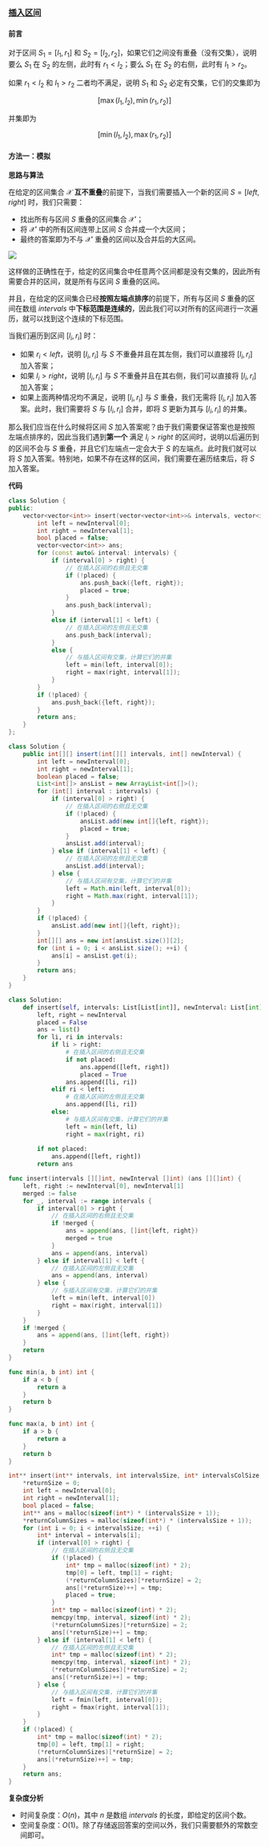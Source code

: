 ### [插入区间](https://leetcode.cn/problems/insert-interval/solutions/472151/cha-ru-qu-jian-by-leetcode-solution/)

#### 前言

对于区间 $S_1 = [l_1, r_1]$ 和 $S_2 = [l_2, r_2]$，如果它们之间没有重叠（没有交集），说明要么 $S_1$ 在 $S_2$ 的左侧，此时有 $r_1 < l_2$；要么 $S_1$ 在 $S_2$ 的右侧，此时有 $l_1 > r_2$。

如果 $r_1 < l_2$ 和 $l_1 > r_2$ 二者均不满足，说明 $S_1$ 和 $S_2$ 必定有交集，它们的交集即为

$$[\max(l_1, l_2), \min(r_1, r_2)]$$

并集即为

$$[\min(l_1, l_2), \max(r_1, r_2)]$$

#### 方法一：模拟

**思路与算法**

在给定的区间集合 $\mathcal{X}$ **互不重叠**的前提下，当我们需要插入一个新的区间 $S = [left, right]$ 时，我们只需要：

-   找出所有与区间 $S$ 重叠的区间集合 $\mathcal{X}'$；
-   将 $\mathcal{X}'$ 中的所有区间连带上区间 $S$ 合并成一个大区间；
-   最终的答案即为不与 $\mathcal{X}'$ 重叠的区间以及合并后的大区间。

![](./assets/img/Solution0057_off.png)

这样做的正确性在于，给定的区间集合中任意两个区间都是没有交集的，因此所有需要合并的区间，就是所有与区间 $S$ 重叠的区间。

并且，在给定的区间集合已经**按照左端点排序**的前提下，所有与区间 $S$ 重叠的区间在数组 $intervals$ 中**下标范围是连续的**，因此我们可以对所有的区间进行一次遍历，就可以找到这个连续的下标范围。

当我们遍历到区间 $[l_i, r_i]$ 时：

-   如果 $r_i < left$，说明 $[l_i, r_i]$ 与 $S$ 不重叠并且在其左侧，我们可以直接将 $[l_i, r_i]$ 加入答案；
-   如果 $l_i > right$，说明 $[l_i, r_i]$ 与 $S$ 不重叠并且在其右侧，我们可以直接将 $[l_i, r_i]$ 加入答案；
-   如果上面两种情况均不满足，说明 $[l_i, r_i]$ 与 $S$ 重叠，我们无需将 $[l_i, r_i]$ 加入答案。此时，我们需要将 $S$ 与 $[l_i, r_i]$ 合并，即将 $S$ 更新为其与 $[l_i, r_i]$ 的并集。

那么我们应当在什么时候将区间 $S$ 加入答案呢？由于我们需要保证答案也是按照左端点排序的，因此当我们遇到**第一个** 满足 $l_i > right$ 的区间时，说明以后遍历到的区间不会与 $S$ 重叠，并且它们左端点一定会大于 $S$ 的左端点。此时我们就可以将 $S$ 加入答案。特别地，如果不存在这样的区间，我们需要在遍历结束后，将 $S$ 加入答案。

**代码**

```cpp
class Solution {
public:
    vector<vector<int>> insert(vector<vector<int>>& intervals, vector<int>& newInterval) {
        int left = newInterval[0];
        int right = newInterval[1];
        bool placed = false;
        vector<vector<int>> ans;
        for (const auto& interval: intervals) {
            if (interval[0] > right) {
                // 在插入区间的右侧且无交集
                if (!placed) {
                    ans.push_back({left, right});
                    placed = true;                    
                }
                ans.push_back(interval);
            }
            else if (interval[1] < left) {
                // 在插入区间的左侧且无交集
                ans.push_back(interval);
            }
            else {
                // 与插入区间有交集，计算它们的并集
                left = min(left, interval[0]);
                right = max(right, interval[1]);
            }
        }
        if (!placed) {
            ans.push_back({left, right});
        }
        return ans;
    }
};
```

```java
class Solution {
    public int[][] insert(int[][] intervals, int[] newInterval) {
        int left = newInterval[0];
        int right = newInterval[1];
        boolean placed = false;
        List<int[]> ansList = new ArrayList<int[]>();
        for (int[] interval : intervals) {
            if (interval[0] > right) {
                // 在插入区间的右侧且无交集
                if (!placed) {
                    ansList.add(new int[]{left, right});
                    placed = true;                    
                }
                ansList.add(interval);
            } else if (interval[1] < left) {
                // 在插入区间的左侧且无交集
                ansList.add(interval);
            } else {
                // 与插入区间有交集，计算它们的并集
                left = Math.min(left, interval[0]);
                right = Math.max(right, interval[1]);
            }
        }
        if (!placed) {
            ansList.add(new int[]{left, right});
        }
        int[][] ans = new int[ansList.size()][2];
        for (int i = 0; i < ansList.size(); ++i) {
            ans[i] = ansList.get(i);
        }
        return ans;
    }
}
```

```python
class Solution:
    def insert(self, intervals: List[List[int]], newInterval: List[int]) -> List[List[int]]:
        left, right = newInterval
        placed = False
        ans = list()
        for li, ri in intervals:
            if li > right:
                # 在插入区间的右侧且无交集
                if not placed:
                    ans.append([left, right])
                    placed = True
                ans.append([li, ri])
            elif ri < left:
                # 在插入区间的左侧且无交集
                ans.append([li, ri])
            else:
                # 与插入区间有交集，计算它们的并集
                left = min(left, li)
                right = max(right, ri)
        
        if not placed:
            ans.append([left, right])
        return ans
```

```go
func insert(intervals [][]int, newInterval []int) (ans [][]int) {
    left, right := newInterval[0], newInterval[1]
    merged := false
    for _, interval := range intervals {
        if interval[0] > right {
            // 在插入区间的右侧且无交集
            if !merged {
                ans = append(ans, []int{left, right})
                merged = true
            }
            ans = append(ans, interval)
        } else if interval[1] < left {
            // 在插入区间的左侧且无交集
            ans = append(ans, interval)
        } else {
            // 与插入区间有交集，计算它们的并集
            left = min(left, interval[0])
            right = max(right, interval[1])
        }
    }
    if !merged {
        ans = append(ans, []int{left, right})
    }
    return
}

func min(a, b int) int {
    if a < b {
        return a
    }
    return b
}

func max(a, b int) int {
    if a > b {
        return a
    }
    return b
}
```

```c
int** insert(int** intervals, int intervalsSize, int* intervalsColSize, int* newInterval, int newIntervalSize, int* returnSize, int** returnColumnSizes) {
    *returnSize = 0;
    int left = newInterval[0];
    int right = newInterval[1];
    bool placed = false;
    int** ans = malloc(sizeof(int*) * (intervalsSize + 1));
    *returnColumnSizes = malloc(sizeof(int*) * (intervalsSize + 1));
    for (int i = 0; i < intervalsSize; ++i) {
        int* interval = intervals[i];
        if (interval[0] > right) {
            // 在插入区间的右侧且无交集
            if (!placed) {
                int* tmp = malloc(sizeof(int) * 2);
                tmp[0] = left, tmp[1] = right;
                (*returnColumnSizes)[*returnSize] = 2;
                ans[(*returnSize)++] = tmp;
                placed = true;
            }
            int* tmp = malloc(sizeof(int) * 2);
            memcpy(tmp, interval, sizeof(int) * 2);
            (*returnColumnSizes)[*returnSize] = 2;
            ans[(*returnSize)++] = tmp;
        } else if (interval[1] < left) {
            // 在插入区间的左侧且无交集
            int* tmp = malloc(sizeof(int) * 2);
            memcpy(tmp, interval, sizeof(int) * 2);
            (*returnColumnSizes)[*returnSize] = 2;
            ans[(*returnSize)++] = tmp;
        } else {
            // 与插入区间有交集，计算它们的并集
            left = fmin(left, interval[0]);
            right = fmax(right, interval[1]);
        }
    }
    if (!placed) {
        int* tmp = malloc(sizeof(int) * 2);
        tmp[0] = left, tmp[1] = right;
        (*returnColumnSizes)[*returnSize] = 2;
        ans[(*returnSize)++] = tmp;
    }
    return ans;
}
```

**复杂度分析**

-   时间复杂度：$O(n)$，其中 $n$ 是数组 $intervals$ 的长度，即给定的区间个数。
-   空间复杂度：$O(1)$。除了存储返回答案的空间以外，我们只需要额外的常数空间即可。

